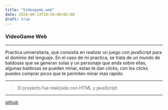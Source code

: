 ```yaml
---
title: "Videogame_web"
date: 2020-08-13T18:59:06+02:00
draft: true
---
```


### VideoGame Web

------------


Practica universitaria, que consistía en realizar un juego con javaScript para el dominio del lenguaje.
En el caso de mi practica, se trata de un mundo de baldosas que se generan solas y un personaje que anda sobre ellas,
algunas baldosas se pueden minar, estas te dan clicks, con los clicks puedes comprar picos que te permiten minar mas rapido.

------------


>El proyecto fue realizado con HTML y javaScript

------------


[github](https://github.com/miguelangelgil/videogame_web "github")